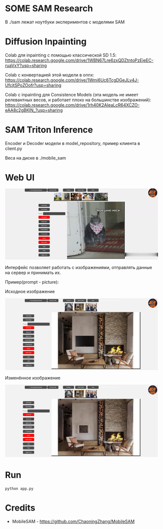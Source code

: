 # SOME SAM Research

В ./sam лежат ноутбуки экспериментов с моделями SAM

# Diffusion Inpainting

Colab для inpainting с помощью классической SD 1.5:
https://colab.research.google.com/drive/1WBN67Lre6zxQDZtntoPzEjeEC-ruaVxY?usp=sharing

Colab с конвертацией этой модели в onnx:
https://colab.research.google.com/drive/1Wmi6Uc6TcgDGeJLv4J-UfcjtSPoZOofr?usp=sharing

Colab с inpainting для Consistence Models (эта модель не имеет релевантных весов, и работает плохо на большинстве изображений):
https://colab.research.google.com/drive/1rh40K2AIeaLcR64XCZO-eAA8c2gBKlN_?usp=sharing

# SAM Triton Inference

Encoder и Decoder модели в model_repository, пример клиента в client.py

Веса на диске в ./mobile_sam

# Web UI 
![](https://github.com/Petilia/edit-anything-research/blob/master/images/cat.gif)

Интерфейс позволяет работать с изображениями, отправлять данные на сервер и принимать их.

Пример(prompt - picture):

Исходное изображение

![](https://github.com/Petilia/edit-anything-research/blob/master/images/room_1.jpg)

Изменённое изображение

![](https://github.com/Petilia/edit-anything-research/blob/master/images/room_2.jpg)


# Run

```bash!
python app.py
```

# Credits

- MobileSAM - https://github.com/ChaoningZhang/MobileSAM
